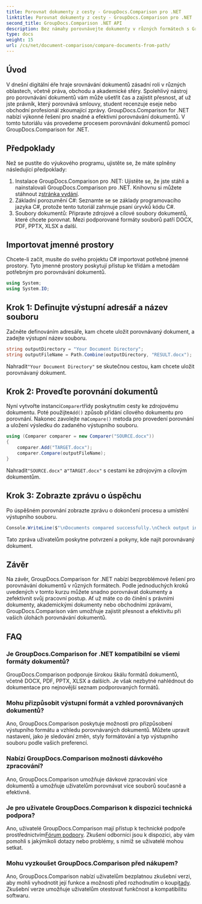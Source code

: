 ```yaml
---
title: Porovnat dokumenty z cesty - GroupDocs.Comparison pro .NET
linktitle: Porovnat dokumenty z cesty - GroupDocs.Comparison pro .NET
second_title: GroupDocs.Comparison .NET API
description: Bez námahy porovnávejte dokumenty v různých formátech s GroupDocs.Comparison pro .NET. Ušetřete čas a zajistěte přesnost právních, akademických a obchodních úkolů.
type: docs
weight: 15
url: /cs/net/document-comparison/compare-documents-from-path/
---
```

## Úvod
V dnešní digitální éře hraje srovnávání dokumentů zásadní roli v různých oblastech, včetně práva, obchodu a akademické sféry. Spolehlivý nástroj pro porovnávání dokumentů vám může ušetřit čas a zajistit přesnost, ať už jste právník, který porovnává smlouvy, student recenzuje eseje nebo obchodní profesionál zkoumající zprávy. GroupDocs.Comparison for .NET nabízí výkonné řešení pro snadné a efektivní porovnávání dokumentů. V tomto tutoriálu vás provedeme procesem porovnávání dokumentů pomocí GroupDocs.Comparison for .NET.
## Předpoklady
Než se pustíte do výukového programu, ujistěte se, že máte splněny následující předpoklady:
1. Instalace GroupDocs.Comparison pro .NET: Ujistěte se, že jste stáhli a nainstalovali GroupDocs.Comparison pro .NET. Knihovnu si můžete stáhnout z[stránka vydání](https://releases.groupdocs.com/comparison/net/).
2. Základní porozumění C#: Seznamte se se základy programovacího jazyka C#, protože tento tutoriál zahrnuje psaní úryvků kódu C#.
3. Soubory dokumentů: Připravte zdrojové a cílové soubory dokumentů, které chcete porovnat. Mezi podporované formáty souborů patří DOCX, PDF, PPTX, XLSX a další.

## Importovat jmenné prostory
Chcete-li začít, musíte do svého projektu C# importovat potřebné jmenné prostory. Tyto jmenné prostory poskytují přístup ke třídám a metodám potřebným pro porovnávání dokumentů.
```csharp
using System;
using System.IO;
```
## Krok 1: Definujte výstupní adresář a název souboru
Začněte definováním adresáře, kam chcete uložit porovnávaný dokument, a zadejte výstupní název souboru.
```csharp
string outputDirectory = "Your Document Directory";
string outputFileName = Path.Combine(outputDirectory, "RESULT.docx");
```
 Nahradit`"Your Document Directory"` se skutečnou cestou, kam chcete uložit porovnávaný dokument.
## Krok 2: Proveďte porovnání dokumentů
 Nyní vytvořte instanci`Comparer`třídy poskytnutím cesty ke zdrojovému dokumentu. Poté použijte`Add()` způsob přidání cílového dokumentu pro porovnání. Nakonec zavolejte na`Compare()` metoda pro provedení porovnání a uložení výsledku do zadaného výstupního souboru.
```csharp
using (Comparer comparer = new Comparer("SOURCE.docx"))
{
    comparer.Add("TARGET.docx");
    comparer.Compare(outputFileName);
}
```
 Nahradit`"SOURCE.docx"` a`"TARGET.docx"` s cestami ke zdrojovým a cílovým dokumentům.
## Krok 3: Zobrazte zprávu o úspěchu
Po úspěšném porovnání zobrazte zprávu o dokončení procesu a umístění výstupního souboru.
```csharp
Console.WriteLine($"\nDocuments compared successfully.\nCheck output in {outputDirectory}.");
```
Tato zpráva uživatelům poskytne potvrzení a pokyny, kde najít porovnávaný dokument.

## Závěr
Na závěr, GroupDocs.Comparison for .NET nabízí bezproblémové řešení pro porovnávání dokumentů v různých formátech. Podle jednoduchých kroků uvedených v tomto kurzu můžete snadno porovnávat dokumenty a zefektivnit svůj pracovní postup. Ať už máte co do činění s právními dokumenty, akademickými dokumenty nebo obchodními zprávami, GroupDocs.Comparison vám umožňuje zajistit přesnost a efektivitu při vašich úlohách porovnávání dokumentů.
## FAQ
### Je GroupDocs.Comparison for .NET kompatibilní se všemi formáty dokumentů?
GroupDocs.Comparison podporuje širokou škálu formátů dokumentů, včetně DOCX, PDF, PPTX, XLSX a dalších. Je však nezbytné nahlédnout do dokumentace pro nejnovější seznam podporovaných formátů.
### Mohu přizpůsobit výstupní formát a vzhled porovnávaných dokumentů?
Ano, GroupDocs.Comparison poskytuje možnosti pro přizpůsobení výstupního formátu a vzhledu porovnávaných dokumentů. Můžete upravit nastavení, jako je sledování změn, styly formátování a typ výstupního souboru podle vašich preferencí.
### Nabízí GroupDocs.Comparison možnosti dávkového zpracování?
Ano, GroupDocs.Comparison umožňuje dávkové zpracování více dokumentů a umožňuje uživatelům porovnávat více souborů současně a efektivně.
### Je pro uživatele GroupDocs.Comparison k dispozici technická podpora?
 Ano, uživatelé GroupDocs.Comparison mají přístup k technické podpoře prostřednictvím[Fórum podpory](https://forum.groupdocs.com/c/comparison/12). Zkušení odborníci jsou k dispozici, aby vám pomohli s jakýmikoli dotazy nebo problémy, s nimiž se uživatelé mohou setkat.
### Mohu vyzkoušet GroupDocs.Comparison před nákupem?
 Ano, GroupDocs.Comparison nabízí uživatelům bezplatnou zkušební verzi, aby mohli vyhodnotit její funkce a možnosti před rozhodnutím o koupi[tady](https://releases.groupdocs.com/). Zkušební verze umožňuje uživatelům otestovat funkčnost a kompatibilitu softwaru.